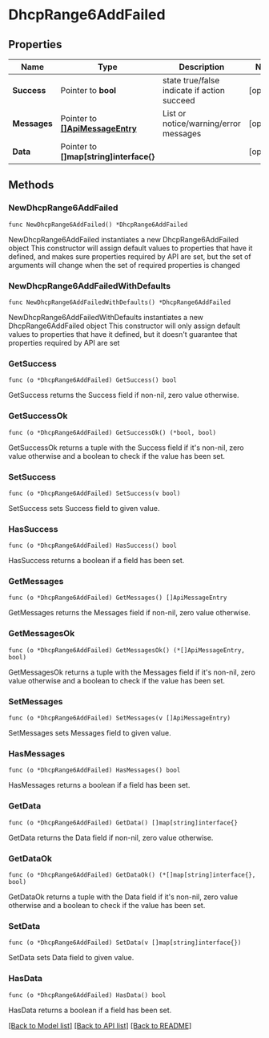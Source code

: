 # DhcpRange6AddFailed

## Properties

Name | Type | Description | Notes
------------ | ------------- | ------------- | -------------
**Success** | Pointer to **bool** | state true/false indicate if action succeed | [optional] 
**Messages** | Pointer to [**[]ApiMessageEntry**](ApiMessageEntry.md) | List or notice/warning/error messages | [optional] 
**Data** | Pointer to **[]map[string]interface{}** |  | [optional] 

## Methods

### NewDhcpRange6AddFailed

`func NewDhcpRange6AddFailed() *DhcpRange6AddFailed`

NewDhcpRange6AddFailed instantiates a new DhcpRange6AddFailed object
This constructor will assign default values to properties that have it defined,
and makes sure properties required by API are set, but the set of arguments
will change when the set of required properties is changed

### NewDhcpRange6AddFailedWithDefaults

`func NewDhcpRange6AddFailedWithDefaults() *DhcpRange6AddFailed`

NewDhcpRange6AddFailedWithDefaults instantiates a new DhcpRange6AddFailed object
This constructor will only assign default values to properties that have it defined,
but it doesn't guarantee that properties required by API are set

### GetSuccess

`func (o *DhcpRange6AddFailed) GetSuccess() bool`

GetSuccess returns the Success field if non-nil, zero value otherwise.

### GetSuccessOk

`func (o *DhcpRange6AddFailed) GetSuccessOk() (*bool, bool)`

GetSuccessOk returns a tuple with the Success field if it's non-nil, zero value otherwise
and a boolean to check if the value has been set.

### SetSuccess

`func (o *DhcpRange6AddFailed) SetSuccess(v bool)`

SetSuccess sets Success field to given value.

### HasSuccess

`func (o *DhcpRange6AddFailed) HasSuccess() bool`

HasSuccess returns a boolean if a field has been set.

### GetMessages

`func (o *DhcpRange6AddFailed) GetMessages() []ApiMessageEntry`

GetMessages returns the Messages field if non-nil, zero value otherwise.

### GetMessagesOk

`func (o *DhcpRange6AddFailed) GetMessagesOk() (*[]ApiMessageEntry, bool)`

GetMessagesOk returns a tuple with the Messages field if it's non-nil, zero value otherwise
and a boolean to check if the value has been set.

### SetMessages

`func (o *DhcpRange6AddFailed) SetMessages(v []ApiMessageEntry)`

SetMessages sets Messages field to given value.

### HasMessages

`func (o *DhcpRange6AddFailed) HasMessages() bool`

HasMessages returns a boolean if a field has been set.

### GetData

`func (o *DhcpRange6AddFailed) GetData() []map[string]interface{}`

GetData returns the Data field if non-nil, zero value otherwise.

### GetDataOk

`func (o *DhcpRange6AddFailed) GetDataOk() (*[]map[string]interface{}, bool)`

GetDataOk returns a tuple with the Data field if it's non-nil, zero value otherwise
and a boolean to check if the value has been set.

### SetData

`func (o *DhcpRange6AddFailed) SetData(v []map[string]interface{})`

SetData sets Data field to given value.

### HasData

`func (o *DhcpRange6AddFailed) HasData() bool`

HasData returns a boolean if a field has been set.


[[Back to Model list]](../README.md#documentation-for-models) [[Back to API list]](../README.md#documentation-for-api-endpoints) [[Back to README]](../README.md)


